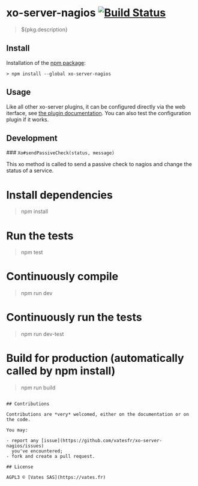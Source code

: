 # xo-server-nagios [![Build Status](https://travis-ci.org/vatesfr/xo-server-nagios.png?branch=master)](https://travis-ci.org/vatesfr/xo-server-nagios)

> ${pkg.description}

## Install

Installation of the [npm package](https://npmjs.org/package/xo-server-nagios):

```
> npm install --global xo-server-nagios
```

## Usage

Like all other xo-server plugins, it can be configured directly via
the web iterface, see [the plugin documentation](https://xen-orchestra.com/docs/plugins.html). You can also test the configuration plugin if it works.

## Development

### `Xo#sendPassiveCheck(status, message) `

This xo method is called to send a passive check to nagios and change the status of a service.

# Install dependencies
> npm install

# Run the tests
> npm test

# Continuously compile
> npm run dev

# Continuously run the tests
> npm run dev-test

# Build for production (automatically called by npm install)
> npm run build
```

## Contributions

Contributions are *very* welcomed, either on the documentation or on
the code.

You may:

- report any [issue](https://github.com/vatesfr/xo-server-nagios/issues)
  you've encountered;
- fork and create a pull request.

## License

AGPL3 © [Vates SAS](https://vates.fr)
